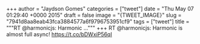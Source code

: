 
+++
author = "Jaydson Gomes"
categories = ["tweet"]
date = "Thu May 07 01:29:40 +0000 2015"
draft = false
image = "{TWEET_IMAGE}"
slug = "7941d8aa8eab43fca3884577a6f9796753951cf9"
tags = ["tweet"]
title = """RT @harmonicjs: Harmonic ..."""
+++
RT @harmonicjs: Harmonic is almost full async! https://t.co/bDWxiP56qI
